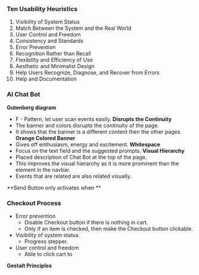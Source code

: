 ### Ten Usability Heuristics
1. Visibility of System Status
2. Match Between the System and the Real World
3. User Control and Freedom
4. Consistency and Standards
5. Error Prevention
6. Recognition Rather than Recall
7. Flexibility and Efficiency of Use
8. Aesthetic and Minimalist Design
9. Help Users Recognize, Diagnose, and Recover from Errors
10. Help and Documentation

### AI Chat Bot
**Gutenberg diagram**
- F - Pattern, let user scan events easily.
**Disrupts the Continuity**
- The banner and colors disrupts the continuity of the page. 
- It shows that the banner is a different content then the other pages.
**Orange Colored Banner**
- Gives off enthusiasm, energy and excitement.
**Whitespace**
- Focus on the text field and the suggested prompts.
**Visual Hierarchy**
- Placed description of Chat Bot at the top of the page.
- This improves the visual hierarchy as it is more prominent than the element in the navbar.
- Events that are related are also related visually.

**Send Button only activates when **


### Checkout Process
- Error prevention
	- Disable Checkout button if there is nothing in cart.
	- Only if an item is checked, then make the Checkout button clickable.
- Visibility of system status
	- Progress stepper.
- User control and freedom
	- Able to click cart to 

**Gestalt Principles**
